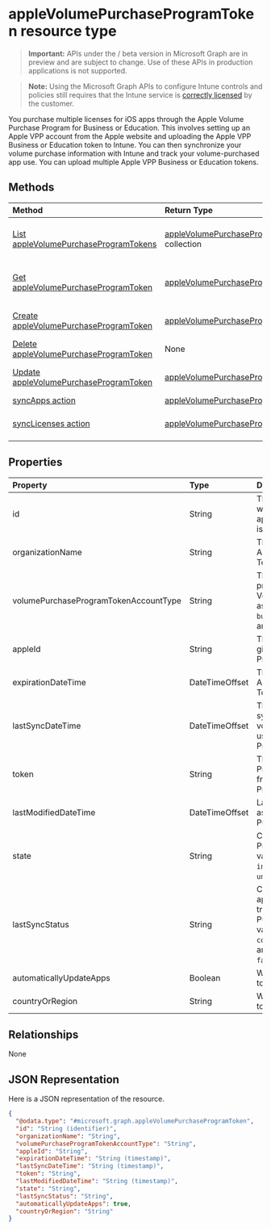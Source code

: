﻿# appleVolumePurchaseProgramToken resource type

> **Important:** APIs under the / beta version in Microsoft Graph are in preview and are subject to change. Use of these APIs in production applications is not supported.

> **Note:** Using the Microsoft Graph APIs to configure Intune controls and policies still requires that the Intune service is [correctly licensed](https://go.microsoft.com/fwlink/?linkid=839381) by the customer.

You purchase multiple licenses for iOS apps through the Apple Volume Purchase Program for Business or Education. This involves setting up an Apple VPP account from the Apple website and uploading the Apple VPP Business or Education token to Intune. You can then synchronize your volume purchase information with Intune and track your volume-purchased app use. You can upload multiple Apple VPP Business or Education tokens.
## Methods
|Method|Return Type|Description|
|:---|:---|:---|
|[List appleVolumePurchaseProgramTokens](../api/intune_onboarding_applevolumepurchaseprogramtoken_list.md)|[appleVolumePurchaseProgramToken](../resources/intune_onboarding_applevolumepurchaseprogramtoken.md) collection|List properties and relationships of the [appleVolumePurchaseProgramToken](../resources/intune_onboarding_applevolumepurchaseprogramtoken.md) objects.|
|[Get appleVolumePurchaseProgramToken](../api/intune_onboarding_applevolumepurchaseprogramtoken_get.md)|[appleVolumePurchaseProgramToken](../resources/intune_onboarding_applevolumepurchaseprogramtoken.md)|Read properties and relationships of the [appleVolumePurchaseProgramToken](../resources/intune_onboarding_applevolumepurchaseprogramtoken.md) object.|
|[Create appleVolumePurchaseProgramToken](../api/intune_onboarding_applevolumepurchaseprogramtoken_create.md)|[appleVolumePurchaseProgramToken](../resources/intune_onboarding_applevolumepurchaseprogramtoken.md)|Create a new [appleVolumePurchaseProgramToken](../resources/intune_onboarding_applevolumepurchaseprogramtoken.md) object.|
|[Delete appleVolumePurchaseProgramToken](../api/intune_onboarding_applevolumepurchaseprogramtoken_delete.md)|None|Deletes a [appleVolumePurchaseProgramToken](../resources/intune_onboarding_applevolumepurchaseprogramtoken.md).|
|[Update appleVolumePurchaseProgramToken](../api/intune_onboarding_applevolumepurchaseprogramtoken_update.md)|[appleVolumePurchaseProgramToken](../resources/intune_onboarding_applevolumepurchaseprogramtoken.md)|Update the properties of a [appleVolumePurchaseProgramToken](../resources/intune_onboarding_applevolumepurchaseprogramtoken.md) object.|
|[syncApps action](../api/intune_onboarding_applevolumepurchaseprogramtoken_syncapps.md)|[appleVolumePurchaseProgramToken](../resources/intune_onboarding_applevolumepurchaseprogramtoken.md)|Not yet documented|
|[syncLicenses action](../api/intune_onboarding_applevolumepurchaseprogramtoken_synclicenses.md)|[appleVolumePurchaseProgramToken](../resources/intune_onboarding_applevolumepurchaseprogramtoken.md)|Syncs licenses associated with a specific appleVolumePurchaseProgramToken|

## Properties
|Property|Type|Description|
|:---|:---|:---|
|id|String|This is automatically generated when the appleVolumePurchaseProgramToken is created. It is the Key of the entity.|
|organizationName|String|The organization associated with the Apple Volume Purchase Program Token|
|volumePurchaseProgramTokenAccountType|String|The type of volume purchase program which the given Apple Volume Purchase Program Token is associated with. Possible values are: `business`, `education`. Possible values are: `business`, `education`.|
|appleId|String|The apple Id associated with the given Apple Volume Purchase Program Token.|
|expirationDateTime|DateTimeOffset|The expiration date time of the Apple Volume Purchase Program Token.|
|lastSyncDateTime|DateTimeOffset|The last time when an application sync was done with the Apple volume purchase program service using the Apple Volume Purchase Program Token.|
|token|String|The Apple Volume Purchase Program Token string downloaded from the Apple Volume Purchase Program.|
|lastModifiedDateTime|DateTimeOffset|Last modification date time associated with the Apple Volume Purchase Program Token.|
|state|String|Current state of the Apple Volume Purchase Program Token. Possible values are: `unknown`, `valid`, `expired`, `invalid`. Possible values are: `unknown`, `valid`, `expired`, `invalid`.|
|lastSyncStatus|String|Current sync status of the last application sync which was triggered using the Apple Volume Purchase Program Token. Possible values are: `none`, `inProgress`, `completed`, `failed`. Possible values are: `none`, `inProgress`, `completed`, `failed`.|
|automaticallyUpdateApps|Boolean|Whether or not apps for the VPP token will be automatically updated.|
|countryOrRegion|String|Whether or not apps for the VPP token will be automatically updated.|

## Relationships
None
## JSON Representation
Here is a JSON representation of the resource.
<!-- {
  "blockType": "resource",
  "keyProperty": "id",
  "@odata.type": "microsoft.graph.appleVolumePurchaseProgramToken"
}
-->
``` json
{
  "@odata.type": "#microsoft.graph.appleVolumePurchaseProgramToken",
  "id": "String (identifier)",
  "organizationName": "String",
  "volumePurchaseProgramTokenAccountType": "String",
  "appleId": "String",
  "expirationDateTime": "String (timestamp)",
  "lastSyncDateTime": "String (timestamp)",
  "token": "String",
  "lastModifiedDateTime": "String (timestamp)",
  "state": "String",
  "lastSyncStatus": "String",
  "automaticallyUpdateApps": true,
  "countryOrRegion": "String"
}
```




